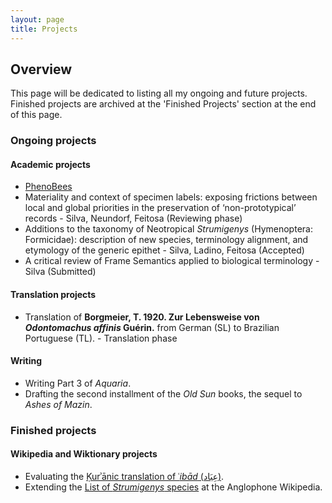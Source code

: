 ```yaml
---
layout: page
title: Projects
---
```


## Overview ##

This page will be dedicated to listing all my ongoing and future projects. Finished projects are archived at the 'Finished Projects' section at the end of this page.

### Ongoing projects ###

#### Academic projects ####

* [PhenoBees](https://researchportal.helsinki.fi/fi/projects/phenobees-a-knowledgebase-and-integrative-approach-for-studying-t)
* Materiality and context of specimen labels: exposing frictions between local and global priorities in the preservation of ‘non-prototypical’ records - Silva, Neundorf, Feitosa (Reviewing phase)
* Additions to the taxonomy of Neotropical *Strumigenys* (Hymenoptera: Formicidae): description of new species, terminology alignment, and etymology of the generic epithet - Silva, Ladino, Feitosa (Accepted)
* A critical review of Frame Semantics applied to biological terminology - Silva (Submitted)

#### Translation projects ####

* Translation of **Borgmeier, T. 1920. Zur Lebensweise von _Odontomachus affinis_ Guérin.** from German (SL) to Brazilian Portuguese (TL). - Translation phase

#### Writing ####

* Writing Part 3 of *Aquaria*.
* Drafting the second installment of the *Old Sun* books, the sequel to *Ashes of Mazin*.

### Finished projects ###

#### Wikipedia and Wiktionary projects ####
* Evaluating the [Ḳurʾānic translation of ʿ*ibād* (عِبَاد)](https://en.wikipedia.org/wiki/Talk:Ibad).
* Extending the [List of *Strumigenys* species](https://en.wikipedia.org/wiki/List_of_Strumigenys_species) at the Anglophone Wikipedia.
